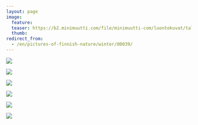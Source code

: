 ```yaml
---
layout: page
image:
  feature:
  teaser: https://b2.minimuutti.com/file/minimuutti-com/luontokuvat/talvi/DS40545-245px.jpg
  thumb:
redirect_from:
  - /en/pictures-of-finnish-nature/winter/00039/
---
```


![](https://b2.minimuutti.com/file/minimuutti-com/luontokuvat/talvi/DS40541-800px.jpg)

![](https://b2.minimuutti.com/file/minimuutti-com/luontokuvat/talvi/DS40543-800px.jpg)

![](https://b2.minimuutti.com/file/minimuutti-com/luontokuvat/talvi/DS40550-800px.jpg)

![](https://b2.minimuutti.com/file/minimuutti-com/luontokuvat/talvi/DS40547-800px.jpg)

![](https://b2.minimuutti.com/file/minimuutti-com/luontokuvat/talvi/DS40544-800px.jpg)

![](https://b2.minimuutti.com/file/minimuutti-com/luontokuvat/talvi/DS40545-800px.jpg)
